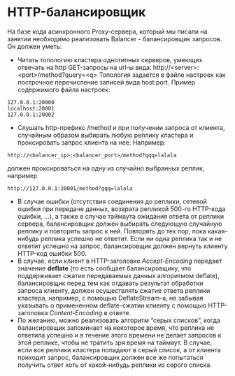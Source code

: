 # HTTP-балансировщик

На базе кода асинхронного Proxy-сервера, который мы писали на занятии необходимо реализовать Balancer - балансировщик запросов. Он должен уметь:

* Читать топологию кластера однотипных серверов, умеющих отвечать на http GET-запросы на url-ы вида:
http://\<server\>:\<port\>/method?query=\<q\> Топология задается в файле настроек как построчное перечисление записей вида host:port. Пример содержимого файла настроек:
```
127.0.0.1:20000
localhost:20001
127.0.0.1:20002
```
* Слушать http-префикс /method и при получении запроса от клиента, случайным образом выбирать любую реплику кластера и проксировать запрос клиента на нее. Например:
```
http://<balancer_ip>:<balancer_port>/method?qqq=lalala
```
должен проксироваться на одну из случайно выбранных реплик, например
```
http://127.0.0.1:20001/method?qqq=lalala
```
* В случае ошибки (отсутствия соединения до реплики, сетевой ошибки при передаче данных, возврата репликой 500-го HTTP-кода ошибки, …), а также в случае таймаута ожидания ответа от реплики сервера, балансировщик должен выбирать следующую случайную реплику и повторять запрос к ней. Повторять до тех пор, пока какая-нибудь реплика успешно не ответит. Если ни одна реплика так и не ответит успешно на запрос, балансировщик должен вернуть клиенту HTTP-код ошибки 500.
* В случае, если клиент в HTTP-заголовке _Accept-Encoding_ передает значение **deflate** (то есть сообщает балансировщику, что поддерживает сжатие передаваемых данных алгоритмом deflate), балансировщик перед тем как отдавать результат обработки запроса клиенту, должен осуществлять сжатие ответа реплики кластера, например, с помощью DeflateStream-а, не забывая указывать о примененном deflate-сжатии клиенту с помощью HTTP-заголовка _Content-Encoding_ в ответе.
* По желанию, можно реализовать алгоритм “серых списков”, когда балансировщик запоминает на некоторое время, что реплика не ответила успешно и в течение этого времени не делает запросов к этой реплике, чтобы не тратить зря время на таймаут. В случае, если все реплики кластера попадают в серый список, а от клиента приходит запрос, балансировщик должен все же попытаться получить ответ хоть от какой-нибудь реплики из серого списка.
